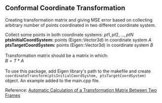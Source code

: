 ## Conformal Coordinate Transformation

Creating transformation matrix and giving MSE error based on collecting arbitrary number of points coordinated in two different coordinate system. <br/>

Collect some points in both coordinate systems: $pt1, pt2, ..., ptN$ <br/>
**ptsInitialCoordSystem:** points (Eigen::Vector3d) in coordinate system $A$ <br/>
**ptsTargetCoordSystem:** points (Eigen::Vector3d) in coordinate system $B$ <br/>
<br/>
Transformation matrix should be a matrix in which: <br/>
                                                 $B = T * A$ <br/>
<br/>
To use this package, add Eigen library's path to the makefile and create `coordinateTransform(ptsInitialCoordSystem, ptsTargetCoordSystem)` object. An example added to the main.cpp file. <br/>

Reference: [Automatic Calculation of a Transformation Matrix Between Two Frames](https://ieeexplore.ieee.org/stamp/stamp.jsp?arnumber=8271986&tag=1)